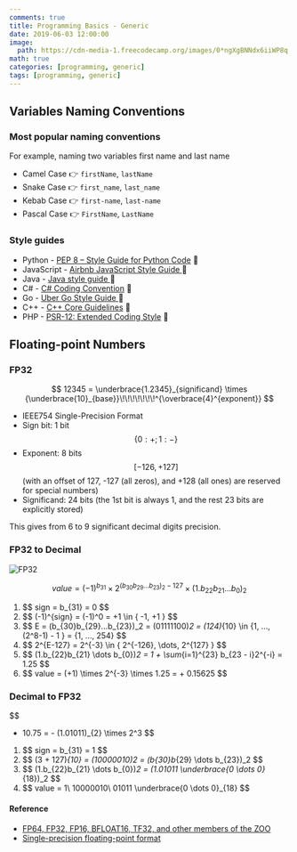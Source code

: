```yaml
---
comments: true
title: Programming Basics - Generic
date: 2019-06-03 12:00:00
image:
  path: https://cdn-media-1.freecodecamp.org/images/0*ngXgBNNdx6iiWP8q.png
math: true
categories: [programming, generic]
tags: [programming, generic]
---
```


## Variables Naming Conventions

### Most popular naming conventions

For example, naming two variables first name and last name

* Camel Case :point_right: `firstName`, `lastName`
* Snake Case :point_right: `first_name`, `last_name`	
* Kebab Case :point_right: `first-name`, `last-name`
* Pascal Case :point_right: `FirstName`, `LastName`

### Style guides
- Python - [PEP 8 – Style Guide for Python Code](https://peps.python.org/pep-0008/) :link: 
- JavaScript - [Airbnb JavaScript Style Guide ](https://github.com/airbnb/javascript):link: 
- Java - [Java style guide ](https://www.cs.cornell.edu/courses/JavaAndDS/JavaStyle.html):link: 
- C# - [C# Coding Convention](https://docs.microsoft.com/en-us/dotnet/csharp/fundamentals/coding-style/coding-conventions) :link: 
- Go - [Uber Go Style Guide ](https://github.com/uber-go/guide/blob/master/style.md):link: 
- C++ - [C++ Core Guidelines](https://isocpp.github.io/CppCoreGuidelines/CppCoreGuidelines) :link: 
- PHP - [PSR-12: Extended Coding Style](https://www.php-fig.org/psr/psr-12/) :link: 

## Floating-point Numbers

### FP32

$$
12345 = \underbrace{1.2345}_{significand} \times {\underbrace{10}_{base}}\!\!\!\!\!\!\!^{\overbrace{4}^{exponent}}
$$

- IEEE754 Single-Precision Format 
- Sign bit: 1 bit $$ \{ 0: +; 1: - \} $$
- Exponent: 8 bits $$ [-126, +127] $$ (with an offset of 127, -127 (all zeros), and +128 (all ones) are reserved for special numbers)
- Significand: 24 bits (the 1st bit is always 1, and the rest 23 bits are explicitly stored)

This gives from 6 to 9 significant decimal digits precision.

### FP32 to Decimal

![FP32](https://upload.wikimedia.org/wikipedia/commons/thumb/d/d2/Float_example.svg/1180px-Float_example.svg.png)

$$
value = (-1)^{b_{31}} \times 2^{(b_{30}b_{29} \dots b_{23})_2 - 127} \times (1.b_{22}b_{21} \dots b_{0})_2
$$

1. \$$ sign = b_{31} = 0 $$
2. \$$ (-1)^{sign} = (-1)^0 = +1 \in \{ -1, +1 \} $$
3. \$$ E = (b_{30}b_{29}...b_{23})_2 = (01111100)_2 = (124)_{10} \in \{1, ..., (2^8-1) - 1 \} = \{1, ..., 254\} $$
4. \$$ 2^{E-127} = 2^{-3} \in \{ 2^{-126}, \dots, 2^{127} \} $$
5. \$$ (1.b_{22}b_{21} \dots b_{0})_2 = 1 + \sum_{i=1}^{23} b_{23 - i}2^{-i} = 1.25 $$
6. \$$ value = (+1) \times 2^{-3} \times 1.25 = + 0.15625 $$

### Decimal to FP32

$$
- 10.75 = - (1.01011)_{2} \times 2^3
$$

1. \$$ sign = b_{31} = 1 $$
2. \$$ (3 + 127)_{10} = (10000010)_2 = (b_{30}b_{29} \dots b_{23})_2 $$
3. \$$ (1.b_{22}b_{21} \dots b_{0})_2 = (1.01011 \underbrace{0 \dots 0}_{18})_2 $$
4. \$$ value = 1\ 10000010\ 01011 \underbrace{0 \dots 0}_{18} $$

#### Reference

- [FP64, FP32, FP16, BFLOAT16, TF32, and other members of the ZOO](https://moocaholic.medium.com/fp64-fp32-fp16-bfloat16-tf32-and-other-members-of-the-zoo-a1ca7897d407)
- [Single-precision floating-point format](https://en.wikipedia.org/wiki/Single-precision_floating-point_format)
